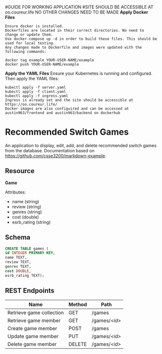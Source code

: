 #GUIDE FOR WORKING APPLICATION
#SITE SHOULD BE ACCESSIBLE AT oo.coureur.life NO OTHER CHANGES NEED TO BE MADE
**Apply Docker Files**
```
Ensure docker is installed.
Dockerfiles are located in their correct directories. No need to change or update them.
Use docker-compose up -d in order to build these files. This should be used for local testing.
Any changes made to Dockerfile and images were updated with the following commands:

docker tag example YOUR-USER-NAME/example
docker push YOUR-USER-NAME/example
```
**Apply the YAML Files**
   Ensure your Kubernetes is running and configured. Then apply the YAML files:
```
kubectl apply -f server.yaml
kubectl apply -f client.yaml
kubectl apply -f ingress.yaml
Ingress is already set and the site should be accessible at https://oo.coureur.life/
Docker images are also configuired and can be accessed at austin963/frontend and austin963/backend on dockerhub
```

# Recommended Switch Games
An application to display, edit, add, and delete recommended switch games from the database. Documentation based on https://github.com/csse3200/markdown-example.

## Resource

**Game**

Attributes:

* name (string)
* review (string)
* genres (string)
* cost (double)
* esrb_rating (string)

## Schema

```sql
CREATE TABLE games (
id INTEGER PRIMARY KEY,
name TEXT,
review TEXT,
genres TEXT,
cost DOUBLE,
esrb_rating TEXT);
```

## REST Endpoints

Name                           | Method | Path
-------------------------------|--------|------------------
Retrieve game collection | GET    | /games
Retrieve game member     | GET    | /games/*\<id\>*
Create game member       | POST   | /games
Update game member       | PUT    | /games/*\<id\>*
Delete game member       | DELETE | /games/*\<id\>*
